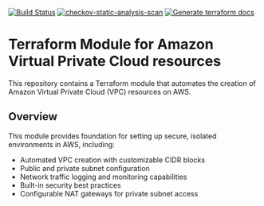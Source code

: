 [![Build Status](https://littlecoding.visualstudio.com/Open-Project/_apis/build/status%2Fkunduso.terraform-aws-vpc?branchName=main)](https://littlecoding.visualstudio.com/Open-Project/_build/latest?definitionId=37&branchName=main) [![checkov-static-analysis-scan](https://github.com/kunduso/terraform-aws-vpc/actions/workflows/code-scan.yml/badge.svg?branch=main)](https://github.com/kunduso/terraform-aws-vpc/actions/workflows/code-scan.yml) [![Generate terraform docs](https://github.com/kunduso/terraform-aws-vpc/actions/workflows/documentation.yml/badge.svg)](https://github.com/kunduso/terraform-aws-vpc/actions/workflows/documentation.yml)
# Terraform Module for Amazon Virtual Private Cloud resources
This repository contains a Terraform module that automates the creation of Amazon Virtual Private Cloud (VPC) resources on AWS.

## Overview
This module provides foundation for setting up secure, isolated environments in AWS, including:
- Automated VPC creation with customizable CIDR blocks
- Public and private subnet configuration
- Network traffic logging and monitoring capabilities
- Built-in security best practices
- Configurable NAT gateways for private subnet access